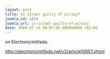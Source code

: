 ```yaml
---
layout: post
title: Is Israel guilty of piracy?
joomla_id: 1014
joomla_url: is-israel-guilty-of-piracy
date: 2009-07-14 08:07:05.000000000 +02:00
---
```

<p>on ElectronicIntifada:</p>
<p><a href="http://electronicintifada.net/v2/article10657.shtml" target="_blank">http://electronicintifada.net/<wbr />v2/article10657.shtml</a></p>
